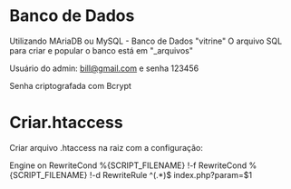 # Banco de Dados

Utilizando MAriaDB ou MySQL - Banco de Dados "vitrine"
O arquivo SQL para criar e popular o banco está em "_arquivos"

Usuário do admin: bill@gmail.com e senha 123456

Senha criptografada com Bcrypt

# Criar.htaccess

Criar arquivo .htaccess na raiz com a configuração:

Engine on
RewriteCond %{SCRIPT_FILENAME} !-f
RewriteCond %{SCRIPT_FILENAME} !-d
RewriteRule ^(.*)$ index.php?param=$1
